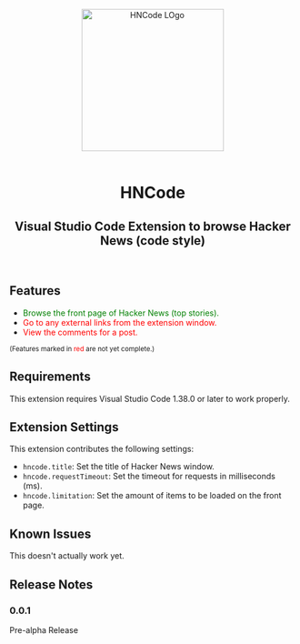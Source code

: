 </br>
<div align="center">
  <img src="https://raw.githubusercontent.com/cer10ty/hncode/master/public/images/HNCode.png" alt="HNCode LOgo" height="250px" width="250px"></img>
</div>
</br>
<div align="center">
  <h1>HNCode</h1>
  <h2>Visual Studio Code Extension to browse Hacker News (code style)</h2>
</div>
</br>

## Features

* <span style="color: green">Browse the front page of Hacker News (top stories).</span>
* <span style="color: red">Go to any external links from the extension window.</span>
* <span style="color: red">View the comments for a post.</span>

<small>(Features marked in <span style="color: red">red</span> are not yet complete.)</small>


## Requirements

This extension requires Visual Studio Code 1.38.0 or later to work properly.

## Extension Settings

This extension contributes the following settings:

* `hncode.title`: Set the title of Hacker News window.
* `hncode.requestTimeout`: Set the timeout for requests in milliseconds (ms).
* `hncode.limitation`: Set the amount of items to be loaded on the front page.

## Known Issues

This doesn't actually work yet.

## Release Notes

### 0.0.1

Pre-alpha Release